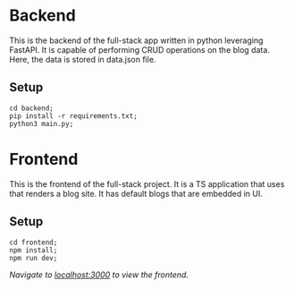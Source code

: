 # Backend

This is the backend of the full-stack app written in python leveraging FastAPI.
It is capable of performing CRUD operations on the blog data.
Here, the data is stored in data.json file.

## Setup

```
cd backend;
pip install -r requirements.txt;
python3 main.py;
```

# Frontend

This is the frontend of the full-stack project. It is a TS application that uses that renders a blog site.
It has default blogs that are embedded in UI.

## Setup

```
cd frontend;
npm install;
npm run dev;
```

<i>Navigate to [localhost:3000](http://localhost:3000) to view the frontend.</i>
